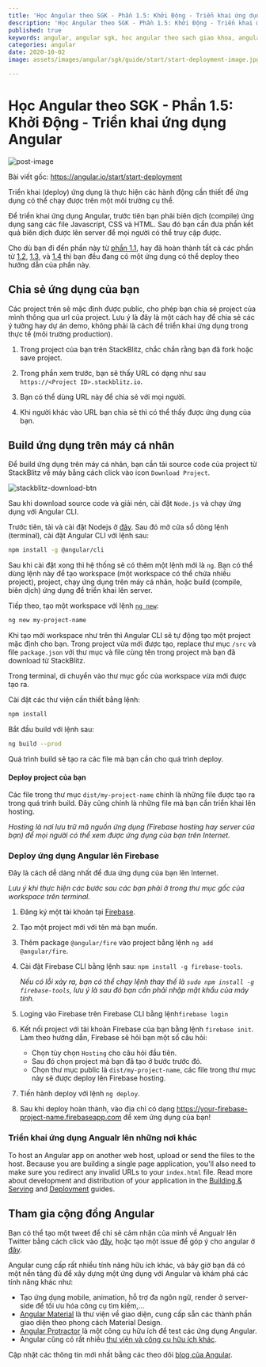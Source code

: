 ```yaml
---
title: 'Học Angular theo SGK - Phần 1.5: Khởi Động - Triển khai ứng dụng Angular'
description: 'Học Angular theo SGK - Phần 1.5: Khởi Động - Triển khai ứng dụng Angular'
published: true
keywords: angular, angular sgk, hoc angular theo sach giao khoa, angular deployment
categories: angular
date: 2020-10-02
image: assets/images/angular/sgk/guide/start/start-deployment-image.jpg

---
```

# Học Angular theo SGK - Phần 1.5: Khởi Động - Triển khai ứng dụng Angular

![post-image](assets/images/angular/sgk/guide/start/start-deployment-image.jpg)

Bài viết gốc: https://angular.io/start/start-deployment

Triển khai (deploy) ứng dụng là thực hiện các hành động cần thiết để ứng dụng có thể chạy được trên một môi trường cụ thể. 

Để triển khai ứng dụng Angular, trước tiên bạn phải biên dịch (compile) ứng dụng sang các file Javascript, CSS và HTML. Sau đó bạn cần đưa phần kết quả biên dịch được lên server để mọi người có thể truy cập được.


<div class="alert is-helpful">

Cho dù bạn đi đến phần này từ [phần 1.1](https://nhannguyendacoder.com/blog/angular/sgk/start/index "Try it: A basic app"), hay đã hoàn thành tất cả các phần từ [1.2](https://nhannguyendacoder.com/blog/angular/sgk/start/start-routing "Try it: In-app navigation"), [1.3](https://nhannguyendacoder.com/blog/angular/sgk/start/start-data "Try it: Manage data"), và [1.4](https://nhannguyendacoder.com/blog/angular/sgk/start/start-forms "Try it: Forms for user input") thì bạn đều đang có một ứng dụng có thể deploy theo hướng dẫn của phần này.

</div>

## Chia sẻ ứng dụng của bạn

Các project trên sẽ mặc định được public, cho phép bạn chia sẻ project của mình thông qua url của project. Lưu ý là đây là một cách hay để chia sẻ các ý tưởng hay dự án demo, không phải là cách để triển khai ứng dụng trong thực tế (môi trường production).

1. Trong project của bạn trên StackBlitz, chắc chắn rằng bạn đã fork hoặc save project.

2. Trong phần xem trước, bạn sẽ thấy URL có dạng như sau `https://<Project ID>.stackblitz.io`.

3. Bạn có thể dùng URL này để chia sẻ với mọi người.

4. Khi người khác vào URL bạn chia sẻ thì có thể thấy được ứng dụng của bạn.

## Build ứng dụng trên máy cá nhân

Để build ứng dụng trên máy cá nhân, bạn cần tải source code của project từ StackBlitz về máy bằng cách click vào icon `Download Project`.

![stackblitz-download-btn](assets/images/angular/sgk/guide/start/stackblitz-download-btn.jpg)

Sau khi download source code và giải nén, cài đặt `Node.js` và chạy ứng dụng với Angular CLI.

Trước tiên, tải và cài đặt Nodejs ở [đây](https://nodejs.org/en/download/). Sau đó mở cửa sổ dòng lệnh (terminal), cài đặt Angular CLI với lệnh sau:

```sh
npm install -g @angular/cli
```

Sau khi cài đặt xong thì hệ thống sẽ có thêm một lệnh mới là `ng`. Bạn có thể dùng lệnh này để tạo workspace (một workspace có thể chứa nhiều project), project, chạy ứng dụng trên máy cá nhân, hoặc build (compile, biên dịch) ứng dụng để triển khai lên server.

Tiếp theo, tạo một workspace với lệnh [`ng new`](https://angular.io/cli/new "CLI ng new command reference"):

```sh
ng new my-project-name
```

Khi tạo mới workspace như trên thì Angular CLI sẽ tự động tạo một project mặc định cho bạn. Trong project vừa mới được tạo, replace thư mục `/src` và file `package.json` với thư mục và file cùng tên trong project mà bạn đã download từ StackBlitz. 

Trong terminal, di chuyển vào thư mục gốc của workspace vừa mới được tạo ra. 

Cài đặt các thư viện cần thiết bằng lệnh:

```sh
npm install
```

Bắt đầu build với lệnh sau:

```sh
ng build --prod
```

Quá trình build sẽ tạo ra các file mà bạn cần cho quá trình deploy.

#### Deploy project của bạn

Các file trong thư mục `dist/my-project-name` chính là những file được tạo ra trong quá trình build. Đây cũng chính là những file mà bạn cần triển khai lên hosting.

*Hosting là nơi lưu trữ mã nguồn ứng dụng (Firebase hosting hay server của bạn) để mọi người có thể xem được ứng dụng của bạn trên Internet.*

### Deploy ứng dụng Angular lên Firebase

Đây là cách dễ dàng nhất để đưa ứng dụng của bạn lên Internet.

*Lưu ý khi thực hiện các bước sau các bạn phải ở trong thư mục gốc của workspace trên terminal.*

1. Đăng ký một tài khoản tại [Firebase](https://firebase.google.com/ "Firebase web site").

2. Tạo một project mới với tên mà bạn muốn.

3. Thêm package `@angular/fire` vào project bằng lệnh `ng add @angular/fire`.

4. Cài đặt Firebase CLI bằng lệnh sau: `npm install -g firebase-tools`. 

    *Nếu có lỗi xảy ra, bạn có thể chạy lệnh thay thế là `sudo npm install -g firebase-tools`, lưu ý là sau đó bạn cần phải nhập mật khẩu của máy tính.*

5. Loging vào Firebase trên Firebase CLI bằng lệnh`firebase login`

6.  Kết nối project với tài khoản Firebase của bạn bằng lệnh `firebase init`. Làm theo hướng dẫn, Firebase sẽ hỏi bạn một số câu hỏi:
    - Chọn tùy chọn `Hosting` cho câu hỏi đầu tiên.
    - Sau đó chọn project mà bạn đã tạo ở bước trước đó.
    - Chọn thư mục public là `dist/my-project-name`, các file trong thư mục này sẽ được deploy lên Firebase hosting.

7. Tiến hành deploy với lệnh `ng deploy`.

8. Sau khi deploy hoàn thành, vào địa chỉ có dạng https://your-firebase-project-name.firebaseapp.com để xem ứng dụng của bạn!

### Triển khai ứng dụng Angualr lên những nơi khác

To host an Angular app on another web host, upload or send the files to the host.
Because you are building a single page application, you'll also need to make sure you redirect any invalid URLs to your `index.html` file.
Read more about development and distribution of your application in the [Building & Serving](guide/build "Building and Serving Angular Apps") and [Deployment](guide/deployment "Deployment guide") guides.

## Tham gia cộng đồng Angular

Bạn có thể tạo một tweet để chi sẻ cảm nhận của mình về Angualr lên Twitter bằng cách click vào [đây](https://twitter.com/intent/tweet?url=https://angular.io/start&text=I%20just%20finished%20the%20Angular%20Getting%20Started%20Tutorial "Angular on Twitter"), hoặc tạo một issue để góp ý cho angular ở [đây](https://github.com/angular/angular/issues/new/choose "Angular GitHub repository new issue form").

Angular cung cấp rất nhiều tính năng hữu ích khác, và bây giờ bạn đã có một nền tảng đủ để xây dựng một ứng dụng với Angular và khám phá các tính năng khác như:

* Tạo ứng dụng mobile, animation, hỗ trợ đa ngôn ngữ, render ở server-side để tối ưu hóa công cụ tìm kiếm,...
* [Angular Material](https://material.angular.io/ "Angular Material web site") là thư viện về giao diện, cung cấp sẵn các thành phần giao diện theo phong cách Material Design.
* [Angular Protractor](https://protractor.angular.io/ "Angular Protractor web site") là một công cụ hữu ích để test các ứng dụng Angular.
* Angular cũng có rất nhiều [thư viện và công cụ hữu ích khác](https://angular.io/resources "Angular resources list").

Cập nhật các thông tin mới nhất bằng các theo dõi [blog của Angular](https://blog.angular.io/ "Angular blog").